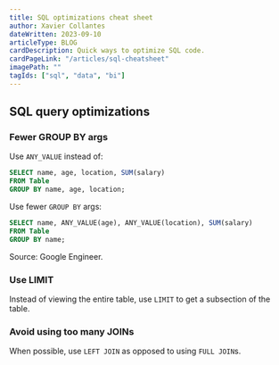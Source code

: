 ```yaml
---
title: SQL optimizations cheat sheet
author: Xavier Collantes
dateWritten: 2023-09-10
articleType: BLOG
cardDescription: Quick ways to optimize SQL code.
cardPageLink: "/articles/sql-cheatsheet"
imagePath: ""
tagIds: ["sql", "data", "bi"]
---
```


## SQL query optimizations

### Fewer GROUP BY args

Use `ANY_VALUE` instead of:

```sql
SELECT name, age, location, SUM(salary)
FROM Table
GROUP BY name, age, location;
```

Use fewer `GROUP BY` args:

```sql
SELECT name, ANY_VALUE(age), ANY_VALUE(location), SUM(salary)
FROM Table
GROUP BY name;
```

Source: Google Engineer.

### Use LIMIT

Instead of viewing the entire table, use `LIMIT` to get a subsection of the
table.

### Avoid using too many JOINs

When possible, use `LEFT JOIN` as opposed to using `FULL JOIN`s.
